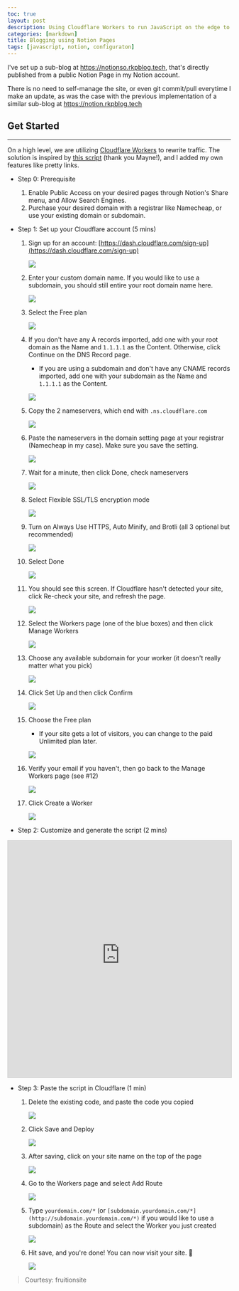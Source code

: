 ```yaml
---
toc: true
layout: post
description: Using Cloudflare Workers to run JavaScript on the edge to set up a public facing Notion Page
categories: [markdown]
title: Blogging using Notion Pages
tags: [javascript, notion, configuraton]
---
```


I've set up a sub-blog at <https://notionso.rkpblog.tech>, that's directly published from a public Notion Page in my Notion account.

There is no need to self-manage the site, or even git commit/pull everytime I make an update, as was the case with the previous implementation of a similar sub-blog at <https://notion.rkpblog.tech>

## Get Started

---

On a high level, we are utilizing [Cloudflare Workers](https://blog.cloudflare.com/introducing-cloudflare-workers/) to rewrite traffic. The solution is inspired by [this script](https://gist.github.com/mayneyao/b9fefc9625b76f70488e5d8c2a99315d) (thank you Mayne!), and I added my own features like pretty links.

- Step 0: Prerequisite

  1. Enable Public Access on your desired pages through Notion's Share menu, and Allow Search Engines.
  2. Purchase your desired domain with a registrar like Namecheap, or use your existing domain or subdomain.

- Step 1: Set up your Cloudflare account (5 mins)

  1. Sign up for an account: [https://dash.cloudflare.com/sign-up](https://dash.cloudflare.com/sign-up)

     ![](https://fruitionsite.com/image/https%3A%2F%2Fs3-us-west-2.amazonaws.com%2Fsecure.notion-static.com%2F5c7779fb-47cf-4cb7-813a-83b9d8bf9b35%2FUntitled.png?table=block&id=f0d94463-cf43-42f7-a61d-0784b8af1e7f&width=5570&cache=v2)

  2. Enter your custom domain name. If you would like to use a subdomain, you should still entire your root domain name here.

     ![](https://fruitionsite.com/image/https%3A%2F%2Fs3-us-west-2.amazonaws.com%2Fsecure.notion-static.com%2Fed1a3c23-a9ec-4d11-9391-a75cb56c3975%2FUntitled.png?table=block&id=d5ff74b3-5375-4732-8464-e712a1096487&width=5570&cache=v2)

  3. Select the Free plan

     ![](https://fruitionsite.com/image/https%3A%2F%2Fs3-us-west-2.amazonaws.com%2Fsecure.notion-static.com%2F7e547892-a740-421d-95d4-121230a3bbd0%2FUntitled.png?table=block&id=e6ecebc7-bce8-4f3c-968b-fb3b41814060&width=5570&cache=v2)

  4. If you don't have any A records imported, add one with your root domain as the Name and `1.1.1.1` as the Content. Otherwise, click Continue on the DNS Record page.

     - If you are using a subdomain and don't have any CNAME records imported, add one with your subdomain as the Name and `1.1.1.1` as the Content.

     ![](https://fruitionsite.com/image/https%3A%2F%2Fs3-us-west-2.amazonaws.com%2Fsecure.notion-static.com%2F9e36279b-9c8b-4c9b-bfeb-44b98d91437f%2FUntitled.png?table=block&id=ed7b571e-25ec-4f66-a683-1ec6cdeace85&width=5570&cache=v2)

  5. Copy the 2 nameservers, which end with `.ns.cloudflare.com`

     ![](https://fruitionsite.com/image/https%3A%2F%2Fs3-us-west-2.amazonaws.com%2Fsecure.notion-static.com%2Fe93d1654-3278-4d62-987c-227022f5454b%2FUntitled.png?table=block&id=e5853c2d-e226-4e2c-b660-59a0e6fef2fd&width=5570&cache=v2)

  6. Paste the nameservers in the domain setting page at your registrar (Namecheap in my case). Make sure you save the setting.

     ![](https://fruitionsite.com/image/https%3A%2F%2Fs3-us-west-2.amazonaws.com%2Fsecure.notion-static.com%2F1b0eff3a-8f6b-4ca6-93da-dfb059d48d51%2FUntitled.png?table=block&id=9f0649d6-4f56-4069-b943-c95eb131e295&width=5570&cache=v2)

  7. Wait for a minute, then click Done, check nameservers

     ![](https://fruitionsite.com/image/https%3A%2F%2Fs3-us-west-2.amazonaws.com%2Fsecure.notion-static.com%2Ff84e767f-1d6e-4503-a68f-a9d67fb1c2ce%2FUntitled.png?table=block&id=d6b6b3fc-4399-440f-93d3-56e3d197c32f&width=5570&cache=v2)

  8. Select Flexible SSL/TLS encryption mode

     ![](https://fruitionsite.com/image/https%3A%2F%2Fs3-us-west-2.amazonaws.com%2Fsecure.notion-static.com%2F86fb45ea-88ba-4f12-8ec0-0c294227c586%2FUntitled.png?table=block&id=28ea024d-3e41-4f15-9d09-a298866ec9bb&width=5570&cache=v2)

  9. Turn on Always Use HTTPS, Auto Minify, and Brotli (all 3 optional but recommended)

     ![](https://fruitionsite.com/image/https%3A%2F%2Fs3-us-west-2.amazonaws.com%2Fsecure.notion-static.com%2F4ea044ae-69cb-4e20-9870-792ad3e35c6c%2FUntitled.png?table=block&id=a5505ef3-d6b2-4177-ad04-a45222943ece&width=1340&cache=v2)

  10. Select Done

      ![](https://fruitionsite.com/image/https%3A%2F%2Fs3-us-west-2.amazonaws.com%2Fsecure.notion-static.com%2F6f76a854-7098-4ce6-a332-e694b39ab2f2%2FUntitled.png?table=block&id=65412f29-aca1-4245-b293-c9e46a23645c&width=5570&cache=v2)

  11. You should see this screen. If Cloudflare hasn't detected your site, click Re-check your site, and refresh the page.

      ![](https://fruitionsite.com/image/https%3A%2F%2Fs3-us-west-2.amazonaws.com%2Fsecure.notion-static.com%2F0c85e5ba-3dc3-4871-bee5-c100a58cc3ab%2FUntitled.png?table=block&id=cec95165-e5cf-4644-ab3d-4255c1881c65&width=5570&cache=v2)

  12. Select the Workers page (one of the blue boxes) and then click Manage Workers

      ![](https://fruitionsite.com/image/https%3A%2F%2Fs3-us-west-2.amazonaws.com%2Fsecure.notion-static.com%2F065a77fe-072f-4932-9828-070e77fb1bb4%2FUntitled.png?table=block&id=b7a15896-1b6e-431e-b875-30564c44c355&width=5570&cache=v2)

  13. Choose any available subdomain for your worker (it doesn't really matter what you pick)

      ![](https://fruitionsite.com/image/https%3A%2F%2Fs3-us-west-2.amazonaws.com%2Fsecure.notion-static.com%2Fe3bcafea-22dd-4e01-9b86-542674bdbe5e%2FUntitled.png?table=block&id=43462f78-dd49-4919-a6ef-bdc9704e5a16&width=5570&cache=v2)

  14. Click Set Up and then click Confirm

      ![](https://fruitionsite.com/image/https%3A%2F%2Fs3-us-west-2.amazonaws.com%2Fsecure.notion-static.com%2Fd81dd492-c47d-4885-b970-bfb46af60e05%2FUntitled.png?table=block&id=7a64796f-0e03-4f55-9bf8-d60af3e5c52a&width=5570&cache=v2)

  15. Choose the Free plan

      - If your site gets a lot of visitors, you can change to the paid Unlimited plan later.

      ![](https://fruitionsite.com/image/https%3A%2F%2Fs3-us-west-2.amazonaws.com%2Fsecure.notion-static.com%2F5e42872c-c904-4642-ba1e-67ffbea17228%2FScreen_Shot_2020-05-04_at_11.14.24_PM.png?table=block&id=4f0e37db-7efa-400b-9efd-54c3421ec1eb&width=5570&cache=v2)

  16. Verify your email if you haven't, then go back to the Manage Workers page (see #12)

      ![](https://fruitionsite.com/image/https%3A%2F%2Fs3-us-west-2.amazonaws.com%2Fsecure.notion-static.com%2F16e82d73-b971-41fe-9fb4-c25c8d1b14ae%2FUntitled.png?table=block&id=bee917a4-089b-4181-8803-ba069d67808e&width=5570&cache=v2)

  17. Click Create a Worker

      ![](https://fruitionsite.com/image/https%3A%2F%2Fs3-us-west-2.amazonaws.com%2Fsecure.notion-static.com%2Fdcdcea91-9270-4a4f-9de5-c7bc1cbb615a%2FUntitled.png?table=block&id=3588dc91-2981-4b4f-a9c9-91e72923fe16&width=5570&cache=v2)

- Step 2: Customize and generate the script (2 mins)

<iframe class="airtable-embed" src="https://csb-vydqj.stephenou.now.sh/" frameborder="0" onmousewheel="" width="100%" height="533" style="background: transparent; border: 1px solid #ccc;"></iframe>

- Step 3: Paste the script in Cloudflare (1 min)

  1. Delete the existing code, and paste the code you copied

     ![](https://fruitionsite.com/image/https%3A%2F%2Fs3-us-west-2.amazonaws.com%2Fsecure.notion-static.com%2Fb2aedf89-4fbd-4e60-8858-5598d7329370%2FUntitled.png?table=block&id=9eb82064-43f1-43b6-aa47-d67f53b5df34&width=5570&cache=v2)

  2. Click Save and Deploy

     ![](https://fruitionsite.com/image/https%3A%2F%2Fs3-us-west-2.amazonaws.com%2Fsecure.notion-static.com%2Fbf2a1616-304e-4cbb-9cbe-dfa670e55838%2FUntitled.png?table=block&id=555eb822-a581-4d29-a1b7-eafcc5a38ab2&width=5570&cache=v2)

  3. After saving, click on your site name on the top of the page

     ![](https://fruitionsite.com/image/https%3A%2F%2Fs3-us-west-2.amazonaws.com%2Fsecure.notion-static.com%2Fd5a7add2-6b33-4be5-951d-10dc3ff869b7%2FUntitled.png?table=block&id=b738f601-1231-4f52-9d59-7784e350d94a&width=5570&cache=v2)

  4. Go to the Workers page and select Add Route

     ![](https://fruitionsite.com/image/https%3A%2F%2Fs3-us-west-2.amazonaws.com%2Fsecure.notion-static.com%2Fb2600ac1-577b-4352-869c-7f8f7b11ced5%2FUntitled.png?table=block&id=a61c8688-b401-4744-b6c8-2ace15fe0005&width=5570&cache=v2)

  5. Type `yourdomain.com/*` (or `[subdomain.yourdomain.com/*](http://subdomain.yourdomain.com/*)` if you would like to use a subdomain) as the Route and select the Worker you just created

     ![](https://fruitionsite.com/image/https%3A%2F%2Fs3-us-west-2.amazonaws.com%2Fsecure.notion-static.com%2F04ef4ebd-0684-4d92-8c3d-6cac01320bff%2FUntitled.png?table=block&id=bb22e74b-9eac-4975-b33d-65a0534be24b&width=5570&cache=v2)

  6. Hit save, and you're done! You can now visit your site. 🎉

     ![](https://fruitionsite.com/image/https%3A%2F%2Fs3-us-west-2.amazonaws.com%2Fsecure.notion-static.com%2Fc921e63e-a491-42c4-9279-c0c7bbb9f2fd%2FUntitled.png?table=block&id=9a34cebd-68b3-4a95-a623-9a26606107cc&width=5570&cache=v2)

> Courtesy: fruitionsite
